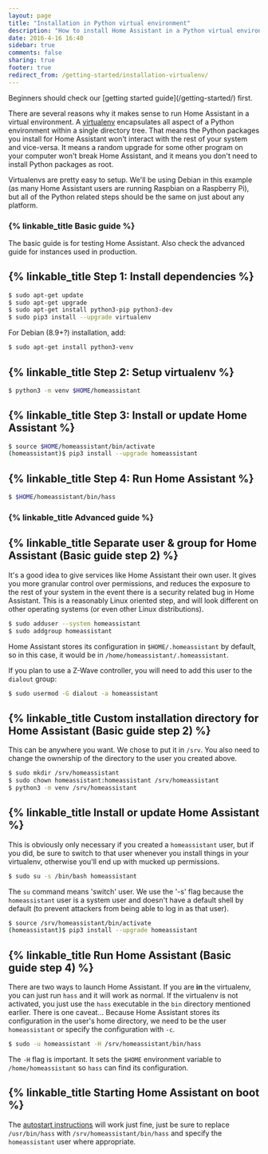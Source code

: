 ```yaml
---
layout: page
title: "Installation in Python virtual environment"
description: "How to install Home Assistant in a Python virtual environment."
date: 2016-4-16 16:40
sidebar: true
comments: false
sharing: true
footer: true
redirect_from: /getting-started/installation-virtualenv/
---
```

<p class='note'>
Beginners should check our [getting started guide](/getting-started/) first.
</p>

There are several reasons why it makes sense to run Home Assistant in a virtual environment. A [virtualenv](https://virtualenv.pypa.io/en/latest/) encapsulates all aspect of a Python environment within a single directory tree. That means the Python packages you install for Home Assistant won't interact with the rest of your system and vice-versa. It means a random upgrade for some other program on your computer won't break Home Assistant, and it means you don't need to install Python packages as root.

Virtualenvs are pretty easy to setup. We'll be using Debian in this example (as many Home Assistant users are running Raspbian on a Raspberry Pi), but all of the Python related steps should be the same on just about any platform.

### {% linkable_title Basic guide %}

The basic guide is for testing Home Assistant. Also check the advanced guide for instances used in production.

## {% linkable_title Step 1: Install dependencies %}

```bash
$ sudo apt-get update
$ sudo apt-get upgrade
$ sudo apt-get install python3-pip python3-dev
$ sudo pip3 install --upgrade virtualenv
```
For Debian (8.9+?) installation, add:
```bash
$ sudo apt-get install python3-venv
```


## {% linkable_title Step 2: Setup virtualenv %}

```bash
$ python3 -m venv $HOME/homeassistant
```

## {% linkable_title Step 3: Install or update Home Assistant %}

```bash
$ source $HOME/homeassistant/bin/activate
(homeassistant)$ pip3 install --upgrade homeassistant
```

## {% linkable_title Step 4: Run Home Assistant %}

```bash
$ $HOME/homeassistant/bin/hass
```

### {% linkable_title Advanced guide %}
## {% linkable_title Separate user & group for Home Assistant (Basic guide step 2) %}

It's a good idea to give services like Home Assistant their own user. It gives you more granular control over permissions, and reduces the exposure to the rest of your system in the event there is a security related bug in Home Assistant. This is a reasonably Linux oriented step, and will look different on other operating systems (or even other Linux distributions).

```bash
$ sudo adduser --system homeassistant
$ sudo addgroup homeassistant
```

Home Assistant stores its configuration in `$HOME/.homeassistant` by default, so in this case, it would be in `/home/homeassistant/.homeassistant`.

If you plan to use a Z-Wave controller, you will need to add this user to the `dialout` group:

```bash
$ sudo usermod -G dialout -a homeassistant
```

## {% linkable_title Custom installation directory for Home Assistant (Basic guide step 2) %}

This can be anywhere you want.  We chose to put it in `/srv`. You also need to change the ownership of the directory to the user you created above.

```bash
$ sudo mkdir /srv/homeassistant
$ sudo chown homeassistant:homeassistant /srv/homeassistant
$ python3 -m venv /srv/homeassistant
```

## {% linkable_title Install or update Home Assistant %}

This is obviously only necessary if you created a `homeassistant` user, but if you did, be sure to switch to that user whenever you install things in your virtualenv, otherwise you'll end up with mucked up permissions.

```bash
$ sudo su -s /bin/bash homeassistant
```

The `su` command means 'switch' user. We use the '-s' flag because the `homeassistant` user is a system user and doesn't have a default shell by default (to prevent attackers from being able to log in as that user).

```bash
$ source /srv/homeassistant/bin/activate
(homeassistant)$ pip3 install --upgrade homeassistant
```

## {% linkable_title Run Home Assistant (Basic guide step 4) %}

There are two ways to launch Home Assistant. If you are **in** the virtualenv, you can just run `hass` and it will work as normal. If the virtualenv is not activated, you just use the `hass` executable in the `bin` directory mentioned earlier. There is one caveat... Because Home Assistant stores its configuration in the user's home directory, we need to be the user `homeassistant` or specify the configuration with `-c`.

```bash
$ sudo -u homeassistant -H /srv/homeassistant/bin/hass
```

The `-H` flag is important. It sets the `$HOME` environment variable to `/home/homeassistant` so `hass` can find its configuration.

## {% linkable_title Starting Home Assistant on boot %}

The [autostart instructions](/getting-started/autostart/) will work just fine, just be sure to replace `/usr/bin/hass` with `/srv/homeassistant/bin/hass` and specify the `homeassistant` user where appropriate.
